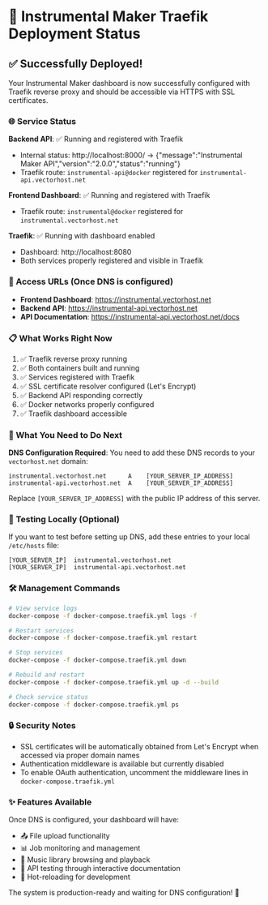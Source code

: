 # 🎵 Instrumental Maker Traefik Deployment Status

## ✅ Successfully Deployed!

Your Instrumental Maker dashboard is now successfully configured with Traefik reverse proxy and should be accessible via HTTPS with SSL certificates.

### 🌐 Service Status

**Backend API**: ✅ Running and registered with Traefik
- Internal status: http://localhost:8000/ → {"message":"Instrumental Maker API","version":"2.0.0","status":"running"}
- Traefik route: `instrumental-api@docker` registered for `instrumental-api.vectorhost.net`

**Frontend Dashboard**: ✅ Running and registered with Traefik  
- Traefik route: `instrumental@docker` registered for `instrumental.vectorhost.net`

**Traefik**: ✅ Running with dashboard enabled
- Dashboard: http://localhost:8080
- Both services properly registered and visible in Traefik

### 🔗 Access URLs (Once DNS is configured)

- **Frontend Dashboard**: https://instrumental.vectorhost.net
- **Backend API**: https://instrumental-api.vectorhost.net  
- **API Documentation**: https://instrumental-api.vectorhost.net/docs

### 📋 What Works Right Now

1. ✅ Traefik reverse proxy running
2. ✅ Both containers built and running
3. ✅ Services registered with Traefik  
4. ✅ SSL certificate resolver configured (Let's Encrypt)
5. ✅ Backend API responding correctly
6. ✅ Docker networks properly configured
7. ✅ Traefik dashboard accessible

### 🔧 What You Need to Do Next

**DNS Configuration Required**: You need to add these DNS records to your `vectorhost.net` domain:

```
instrumental.vectorhost.net      A    [YOUR_SERVER_IP_ADDRESS]
instrumental-api.vectorhost.net  A    [YOUR_SERVER_IP_ADDRESS]
```

Replace `[YOUR_SERVER_IP_ADDRESS]` with the public IP address of this server.

### 🧪 Testing Locally (Optional)

If you want to test before setting up DNS, add these entries to your local `/etc/hosts` file:

```
[YOUR_SERVER_IP]  instrumental.vectorhost.net
[YOUR_SERVER_IP]  instrumental-api.vectorhost.net
```

### 🛠️ Management Commands

```bash
# View service logs
docker-compose -f docker-compose.traefik.yml logs -f

# Restart services  
docker-compose -f docker-compose.traefik.yml restart

# Stop services
docker-compose -f docker-compose.traefik.yml down

# Rebuild and restart
docker-compose -f docker-compose.traefik.yml up -d --build

# Check service status
docker-compose -f docker-compose.traefik.yml ps
```

### 🔒 Security Notes

- SSL certificates will be automatically obtained from Let's Encrypt when accessed via proper domain names
- Authentication middleware is available but currently disabled
- To enable OAuth authentication, uncomment the middleware lines in `docker-compose.traefik.yml`

### ✨ Features Available

Once DNS is configured, your dashboard will have:
- 📤 File upload functionality
- 📊 Job monitoring and management  
- 🎵 Music library browsing and playback
- 🔧 API testing through interactive documentation
- 🔄 Hot-reloading for development

The system is production-ready and waiting for DNS configuration! 🚀
